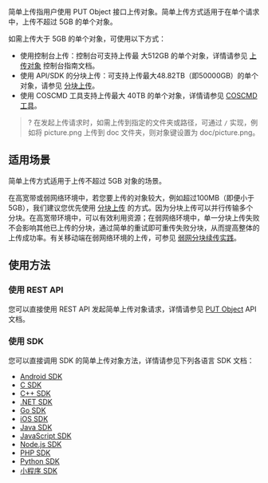 简单上传指用户使用 PUT Object 接口上传对象。简单上传方式适用于在单个请求中，上传不超过 5GB 的单个对象。

如需上传大于 5GB 的单个对象，可使用以下方式：

- 使用控制台上传：控制台可支持上传最 大512GB 的单个对象，详情请参见 [上传对象](https://cloud.tencent.com/document/product/436/13321) 控制台指南文档。
- 使用 API/SDK 的分块上传：可支持上传最大48.82TB（即50000GB）的单个对象，请参见 [分块上传](https://cloud.tencent.com/document/product/436/14112)。
- 使用 COSCMD 工具支持上传最大 40TB 的单个对象，详情请参见 [COSCMD 工具](https://cloud.tencent.com/document/product/436/10976)。

>? 在发起上传请求时，如需上传到指定的文件夹或路径，可通过 `/` 实现，例如将 picture.png 上传到 doc 文件夹，则对象键设置为 doc/picture.png。
>

## 适用场景

简单上传方式适用于上传不超过 5GB 对象的场景。

在高宽带或弱网络环境中，若您要上传的对象较大，例如超过100MB（即便小于5GB），我们建议您优先使用 [分块上传](https://cloud.tencent.com/document/product/436/14112) 的方式。因为分块上传可以并行传输多个分块。在高宽带环境中，可以有效利用资源；在弱网络环境中，单一分块上传失败不会影响其他已上传的分块，通过简单的重试即可重传失败分块，从而提高整体的上传成功率。有关移动端在弱网络环境的上传，可参见 [弱网分块续传实践](https://cloud.tencent.com/document/product/436/34352)。


## 使用方法

### 使用 REST API

您可以直接使用 REST API 发起简单上传对象请求，详情请参见 [PUT Object](https://cloud.tencent.com/document/product/436/7749) API 文档。

### 使用 SDK

您可以直接调用 SDK 的简单上传对象方法，详情请参见下列各语言 SDK 文档：

- [Android SDK](https://cloud.tencent.com/document/product/436/46415)
- [C SDK](https://cloud.tencent.com/document/product/436/65655)
- [C++ SDK](https://cloud.tencent.com/document/product/436/35161)
- [.NET SDK](https://cloud.tencent.com/document/product/436/47231)
- [Go SDK](https://cloud.tencent.com/document/product/436/65644)
- [iOS SDK](https://cloud.tencent.com/document/product/436/46381)
- [Java SDK](https://cloud.tencent.com/document/product/436/65935)
- [JavaScript SDK](https://cloud.tencent.com/document/product/436/64960)
- [Node.js SDK](https://cloud.tencent.com/document/product/436/64980)
- [PHP SDK](https://cloud.tencent.com/document/product/436/64283)
- [Python SDK](https://cloud.tencent.com/document/product/436/65820)
- [小程序 SDK](https://cloud.tencent.com/document/product/436/64991)

